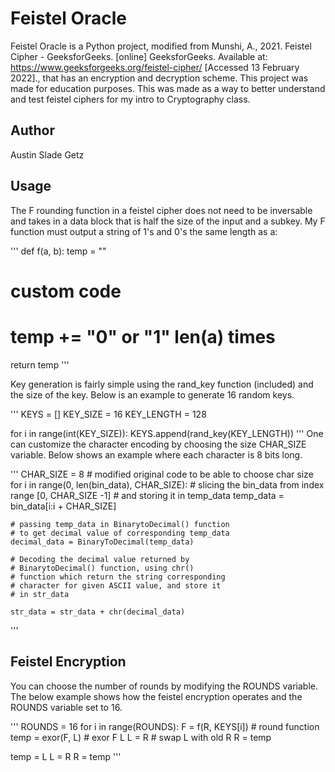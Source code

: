 # Feistel Oracle
Feistel Oracle is a Python project, modified from Munshi, A., 2021. Feistel Cipher -
GeeksforGeeks. [online] GeeksforGeeks. Available at:
<https://www.geeksforgeeks.org/feistel-cipher/> [Accessed 13 February 2022]., that has an
encryption and decryption scheme. This project was made for education purposes. This was
made as a way to better understand and test feistel ciphers for my intro to Cryptography class.

## Author
Austin Slade Getz

## Usage
The F rounding function in a feistel cipher does not need to be inversable and takes in a data block
that is half the size of the input and a subkey. My F function must output a string of 1's and 0's
the same length as a:

'''
def f(a, b):
  temp = ""
  # custom code
  # temp += "0" or "1" len(a) times
  return temp
'''

Key generation is fairly simple using the rand_key function (included) and the size of the key.
Below is an example to generate 16 random keys.

'''
KEYS = []
KEY_SIZE = 16
KEY_LENGTH = 128

for i in range(int(KEY_SIZE)):
    KEYS.append(rand_key(KEY_LENGTH))
'''
One can customize the character encoding by choosing the size CHAR_SIZE variable. Below shows an
example where each character is 8 bits long.

'''
CHAR_SIZE = 8 # modified original code to be able to choose char size
for i in range(0, len(bin_data), CHAR_SIZE):
    # slicing the bin_data from index range [0, CHAR_SIZE -1]
    # and storing it in temp_data
    temp_data = bin_data[i:i + CHAR_SIZE]

    # passing temp_data in BinarytoDecimal() function
    # to get decimal value of corresponding temp_data
    decimal_data = BinaryToDecimal(temp_data)

    # Decoding the decimal value returned by
    # BinarytoDecimal() function, using chr()
    # function which return the string corresponding
    # character for given ASCII value, and store it
    # in str_data

    str_data = str_data + chr(decimal_data)
'''

## Feistel Encryption
You can choose the number of rounds by modifying the ROUNDS variable. The below example shows how
the feistel encryption operates and the ROUNDS variable set to 16.

'''
ROUNDS = 16
for i in range(ROUNDS):
    F = f(R, KEYS[i]) # round function
    temp = exor(F, L) # exor F L
    L = R # swap L with old R
    R = temp

temp = L
L = R
R = temp
'''
